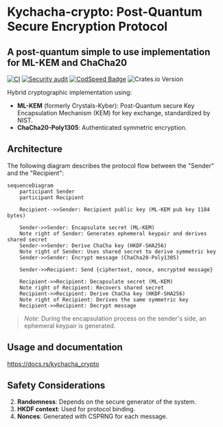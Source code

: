# Kychacha-crypto: Post-Quantum Secure Encryption Protocol
## A post-quantum simple to use implementation for ML-KEM and ChaCha20
[![CI](https://github.com/Nichokas/kychacha_crypto/actions/workflows/build.yaml/badge.svg)](https://github.com/Nichokas/kychacha_crypto/actions/workflows/build.yaml)
[![Security audit](https://github.com/Nichokas/kychacha_crypto/actions/workflows/rustsec.yaml/badge.svg)](https://github.com/Nichokas/kychacha_crypto/actions/workflows/rustsec.yaml)
[![CodSpeed Badge](https://img.shields.io/endpoint?url=https://codspeed.io/badge.json)](https://codspeed.io/Nichokas/kychacha_crypto)
![Crates.io Version](https://img.shields.io/crates/v/kychacha_crypto)

Hybrid cryptographic implementation using:
- **ML-KEM** (formerly Crystals-Kyber): Post-Quantum secure Key Encapsulation Mechanism (KEM) for key exchange, standardized by NIST.
- **ChaCha20-Poly1305**: Authenticated symmetric encryption.

## Architecture

The following diagram describes the protocol flow between the "Sender" and the "Recipient":

```mermaid
sequenceDiagram
    participant Sender
    participant Recipient

    Recipient-->>Sender: Recipient public key (ML-KEM pub key 1184 bytes)
    
    Sender->>Sender: Encapsulate secret (ML-KEM)
    Note right of Sender: Generates ephemeral keypair and derives shared secret
    Sender->>Sender: Derive ChaCha key (HKDF-SHA256)
    Note right of Sender: Uses shared secret to derive symmetric key
    Sender->>Sender: Encrypt message (ChaCha20-Poly1305)
    
    Sender->>Recipient: Send {ciphertext, nonce, encrypted message}
    
    Recipient->>Recipient: Decapsulate secret (ML-KEM)
    Note right of Recipient: Recovers shared secret
    Recipient->>Recipient: Derive ChaCha key (HKDF-SHA256)
    Note right of Recipient: Derives the same symmetric key
    Recipient->>Recipient: Decrypt message
```

> *Note*: During the encapsulation process on the sender's side, an ephemeral keypair is generated.

## Usage and documentation
https://docs.rs/kychacha_crypto

## Safety Considerations

2. **Randomness**: Depends on the secure generator of the system.
3. **HKDF context**: Used for protocol binding.
4. **Nonces**: Generated with CSPRNG for each message.

